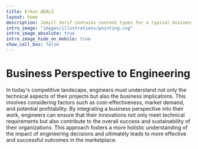 ```yaml
---
title: Erkan ADALI
layout: home
description: Jekyll Serif contains content types for a typical business website. The theme is fully responsive, blazing fast and artfully illustrated.
intro_image: "images/illustrations/pointing.svg"
intro_image_absolute: true
intro_image_hide_on_mobile: true
show_call_box: false
---
```


# Business Perspective to Engineering


In today's competitive landscape, engineers must understand not only the technical aspects of their projects but also the business implications. This involves considering factors such as cost-effectiveness, market demand, and potential profitability. By integrating a business perspective into their work, engineers can ensure that their innovations not only meet technical requirements but also contribute to the overall success and sustainability of their organizations. This approach fosters a more holistic understanding of the impact of engineering decisions and ultimately leads to more effective and successful outcomes in the marketplace.